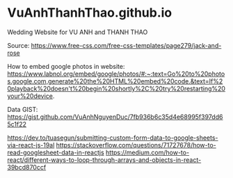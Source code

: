 # VuAnhThanhThao.github.io
Wedding Website for VU ANH and THANH THAO

Source: https://www.free-css.com/free-css-templates/page279/jack-and-rose

How to embed google photos in website:
https://www.labnol.org/embed/google/photos/#:~:text=Go%20to%20photos.google.com,generate%20the%20HTML%20embed%20code.&text=If%20playback%20doesn't%20begin%20shortly%2C%20try%20restarting%20your%20device.

Data GIST: https://gist.github.com/VuAnhNguyenDuc/7fb936b6c35d4e68995f397dd65c1f22

https://dev.to/tuasegun/submitting-custom-form-data-to-google-sheets-via-react-js-19al
https://stackoverflow.com/questions/71727678/how-to-read-googlesheet-data-in-reactjs
https://medium.com/how-to-react/different-ways-to-loop-through-arrays-and-objects-in-react-39bcd870ccf